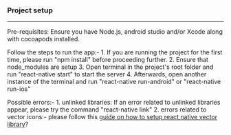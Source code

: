 ### Project setup
---

Pre-requisites: Ensure you have Node.js, android studio and/or Xcode along with cocoapods installed.

Follow the steps to run the app:- 
        1. If you are running the project for the first time, please run "npm install" before proceeding further.
        2. Ensure that node_modules are setup
        3. Open terminal in the project's root folder and run "react-native start" to start the server
        4. Afterwards, open another instance of the terminal and run "react-native run-android" or "react-native run-ios"


Possible errors:-
    1. unlinked libraries: If an error related to unlinked libraries appear, please try the command "react-native link"
    2. errors related to vector icons:- 
        please follow this [guide on how to setup react native vector library](https://www.npmjs.com/package/react-native-vector-icons)?
